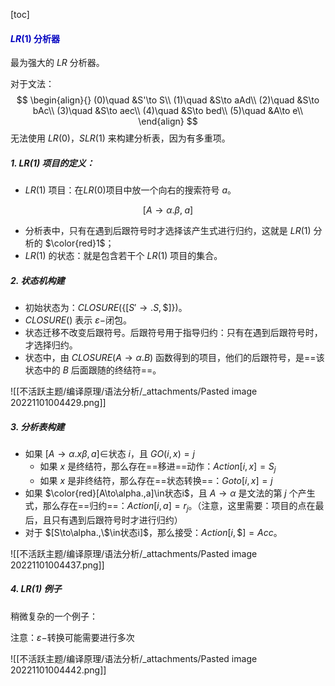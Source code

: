 

[toc]



#### <span style="color:#0202c0;">$LR(1)$ 分析器</span>

最为强大的 $LR$ 分析器。

对于文法：
$$
\begin{align}{}
(0)\quad &S'\to S\\
(1)\quad &S\to aAd\\
(2)\quad &S\to bAc\\
(3)\quad &S\to aec\\
(4)\quad &S\to bed\\
(5)\quad &A\to e\\
\end{align}
$$
无法使用 $LR(0)$，$SLR(1)$ 来构建分析表，因为有多重项。



##### 1. $LR(1)$ 项目的定义：

- $LR(1)$ 项目：在$LR(0)$项目中放一个向右的搜索符号 $a$。

$$
[A\to\alpha.\beta,\;a]
$$

- 分析表中，只有在遇到后跟符号时才选择该产生式进行归约，这就是 $LR(1)$ 分析的 $\color{red}1$；
- $LR(1)$ 的状态：就是包含若干个 $LR(1)$ 项目的集合。



##### 2. 状态机构建

- 初始状态为：$CLOSURE(\{[S'\to.S,\$]\})$。
- $CLOSURE()$ 表示 $\varepsilon-$闭包。
- 状态迁移不改变后跟符号。后跟符号用于指导归约：只有在遇到后跟符号时，才选择归约。
- 状态中，由 $CLOSURE(A\to\alpha.B)$ 函数得到的项目，他们的后跟符号，是==该状态中的 $B$ 后面跟随的终结符==。

![[不活跃主题/编译原理/语法分析/_attachments/Pasted image 20221101004429.png]]



##### 3. 分析表构建

- 如果 $[A\to\alpha.x\beta,a]\in$状态 $i$，且 $GO(i,x)=j$
  - 如果 $x$ 是终结符，那么存在==移进==动作：$Action[i,x]=S_j$
  - 如果 $x$ 是非终结符，那么存在==状态转换==：$Goto[i,x]=j$
- 如果 $\color{red}[A\to\alpha.,a]\in状态i$，且 $A\to\alpha$ 是文法的第 $j$ 个产生式，那么存在==归约==：$Action[i,a]=r_j$。（注意，这里需要：项目的点在最后，且只有遇到后跟符号时才进行归约）
- 对于 $[S\to\alpha.,\$\in状态i]$，那么接受：$Action[i,\$]=Acc$。

![[不活跃主题/编译原理/语法分析/_attachments/Pasted image 20221101004437.png]]



##### 4. $LR(1)$ 例子

稍微复杂的一个例子：

注意：$\varepsilon-$转换可能需要进行多次

![[不活跃主题/编译原理/语法分析/_attachments/Pasted image 20221101004442.png]]

